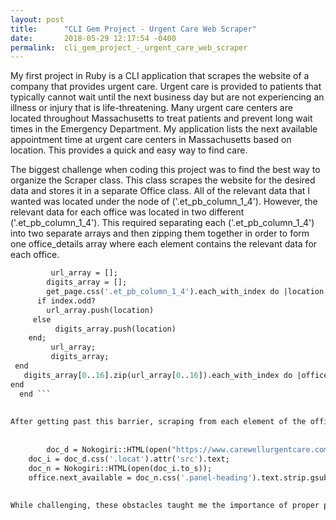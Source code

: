 ```yaml
---
layout: post
title:      "CLI Gem Project - Urgent Care Web Scraper"
date:       2018-05-29 12:17:54 -0400
permalink:  cli_gem_project_-_urgent_care_web_scraper
---
```


My first project in Ruby is a CLI application that scrapes the website of a company that provides urgent care. Urgent care is provided to patients that typically cannot wait until the next business day but are not experiencing an illness or injury that is life-threatening. Many urgent care centers are located throughout Massachusetts to treat patients and prevent long wait times in the Emergency Department. My application lists the next available appointment time at urgent care centers in Massachusetts based on location. This provides a quick and easy way to find care.

The biggest challenge when coding this project was to find the best way to organize the Scraper class. This class scrapes the website for the desired data and stores it in a separate Office class. All of the relevant data that I wanted was located under the node of ('.et_pb_column_1_4'). However, the relevant data for each office was located in two different ('.et_pb_column_1_4'). This required separating each ('.et_pb_column_1_4') into two separate arrays and then zipping them together in order to form one office_details array where each element contains the relevant data for each office. 


```def get_clinics;
         url_array = [];
        digits_array = [];
        get_page.css('.et_pb_column_1_4').each_with_index do |location, index|
	  if index.odd?
	  	url_array.push(location)
	 else
		  digits_array.push(location)
	end;
	     url_array;
	     digits_array;
 end
   digits_array[0..16].zip(url_array[0..16]).each_with_index do |office_details, index|
end
  end ```
	
	
After getting past this barrier, scraping from each element of the office_details array was simpler. The next challenge was discovering that the Next Available Appointment Time data that I wanted on the second page was contained within an iframe. This required scraping the link for the individual office page, then the iframe link, and then the appointment time data. 
				
			
		doc_d = Nokogiri::HTML(open("https://www.carewellurgentcare.com#{office.url}"));
    doc_i = doc_d.css('.locat').attr('src').text;
    doc_n = Nokogiri::HTML(open(doc_i.to_s));
    office.next_available = doc_n.css('.panel-heading').text.strip.gsub("\r\n", ' ').split(',')[0];
		
		
While challenging, these obstacles taught me the importance of proper planning in order to return exactly the data that you are looking for.
	

